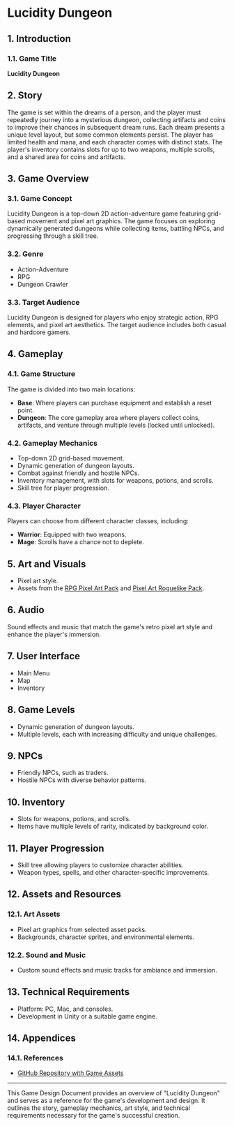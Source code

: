 # Lucidity Dungeon

## 1. Introduction
### 1.1. Game Title
**Lucidity Dungeon**

## 2. Story
The game is set within the dreams of a person, and the player must repeatedly journey into a mysterious dungeon, collecting artifacts and coins to improve their chances in subsequent dream runs. Each dream presents a unique level layout, but some common elements persist. The player has limited health and mana, and each character comes with distinct stats. The player's inventory contains slots for up to two weapons, multiple scrolls, and a shared area for coins and artifacts.

## 3. Game Overview
### 3.1. Game Concept
Lucidity Dungeon is a top-down 2D action-adventure game featuring grid-based movement and pixel art graphics. The game focuses on exploring dynamically generated dungeons while collecting items, battling NPCs, and progressing through a skill tree.

### 3.2. Genre
- Action-Adventure
- RPG
- Dungeon Crawler

### 3.3. Target Audience
Lucidity Dungeon is designed for players who enjoy strategic action, RPG elements, and pixel art aesthetics. The target audience includes both casual and hardcore gamers.

## 4. Gameplay
### 4.1. Game Structure
The game is divided into two main locations:
- **Base**: Where players can purchase equipment and establish a reset point.
- **Dungeon**: The core gameplay area where players collect coins, artifacts, and venture through multiple levels (locked until unlocked).

### 4.2. Gameplay Mechanics
- Top-down 2D grid-based movement.
- Dynamic generation of dungeon layouts.
- Combat against friendly and hostile NPCs.
- Inventory management, with slots for weapons, potions, and scrolls.
- Skill tree for player progression.

### 4.3. Player Character
Players can choose from different character classes, including:
- **Warrior**: Equipped with two weapons.
- **Mage**: Scrolls have a chance not to deplete.

## 5. Art and Visuals
- Pixel art style.
- Assets from the [RPG Pixel Art Pack](https://assetstore.unity.com/packages/2d/gui/icons/rpg-pixel-art-pack-254546) and [Pixel Art Roguelike Pack](https://assetstore.unity.com/packages/2d/environments/pixel-art-roguelike-pack-217434).

## 6. Audio
Sound effects and music that match the game's retro pixel art style and enhance the player's immersion.

## 7. User Interface
- Main Menu
- Map
- Inventory

## 8. Game Levels
- Dynamic generation of dungeon layouts.
- Multiple levels, each with increasing difficulty and unique challenges.

## 9. NPCs
- Friendly NPCs, such as traders.
- Hostile NPCs with diverse behavior patterns.

## 10. Inventory
- Slots for weapons, potions, and scrolls.
- Items have multiple levels of rarity, indicated by background color.

## 11. Player Progression
- Skill tree allowing players to customize character abilities.
- Weapon types, spells, and other character-specific improvements.

## 12. Assets and Resources
### 12.1. Art Assets
- Pixel art graphics from selected asset packs.
- Backgrounds, character sprites, and environmental elements.

### 12.2. Sound and Music
- Custom sound effects and music tracks for ambiance and immersion.

## 13. Technical Requirements
- Platform: PC, Mac, and consoles.
- Development in Unity or a suitable game engine.

## 14. Appendices
### 14.1. References
- [GitHub Repository with Game Assets](https://github.com/EbrithilNogare/LucidityDungeon/assets/22661032/050a272b-d1cb-4be2-8396-9d63ac8a1b41)

---

This Game Design Document provides an overview of "Lucidity Dungeon" and serves as a reference for the game's development and design. It outlines the story, gameplay mechanics, art style, and technical requirements necessary for the game's successful creation.
